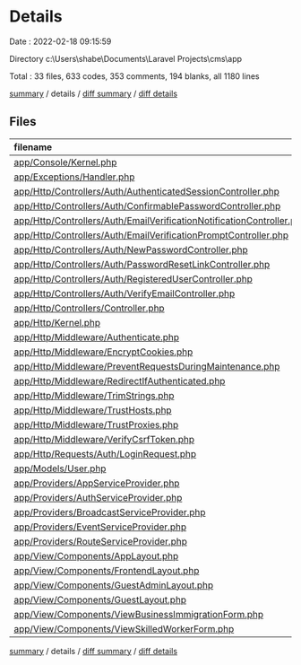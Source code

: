 # Details

Date : 2022-02-18 09:15:59

Directory c:\Users\shabe\Documents\Laravel Projects\cms\app

Total : 33 files,  633 codes, 353 comments, 194 blanks, all 1180 lines

[summary](results.md) / details / [diff summary](diff.md) / [diff details](diff-details.md)

## Files
| filename | language | code | comment | blank | total |
| :--- | :--- | ---: | ---: | ---: | ---: |
| [app/Console/Kernel.php](/app/Console/Kernel.php) | PHP | 15 | 12 | 6 | 33 |
| [app/Exceptions/Handler.php](/app/Exceptions/Handler.php) | PHP | 19 | 17 | 6 | 42 |
| [app/Http/Controllers/Auth/AuthenticatedSessionController.php](/app/Http/Controllers/Auth/AuthenticatedSessionController.php) | PHP | 27 | 17 | 11 | 55 |
| [app/Http/Controllers/Auth/ConfirmablePasswordController.php](/app/Http/Controllers/Auth/ConfirmablePasswordController.php) | PHP | 27 | 11 | 7 | 45 |
| [app/Http/Controllers/Auth/EmailVerificationNotificationController.php](/app/Http/Controllers/Auth/EmailVerificationNotificationController.php) | PHP | 16 | 6 | 6 | 28 |
| [app/Http/Controllers/Auth/EmailVerificationPromptController.php](/app/Http/Controllers/Auth/EmailVerificationPromptController.php) | PHP | 14 | 6 | 4 | 24 |
| [app/Http/Controllers/Auth/NewPasswordController.php](/app/Http/Controllers/Auth/NewPasswordController.php) | PHP | 38 | 20 | 8 | 66 |
| [app/Http/Controllers/Auth/PasswordResetLinkController.php](/app/Http/Controllers/Auth/PasswordResetLinkController.php) | PHP | 25 | 16 | 7 | 48 |
| [app/Http/Controllers/Auth/RegisteredUserController.php](/app/Http/Controllers/Auth/RegisteredUserController.php) | PHP | 33 | 13 | 9 | 55 |
| [app/Http/Controllers/Auth/VerifyEmailController.php](/app/Http/Controllers/Auth/VerifyEmailController.php) | PHP | 19 | 6 | 6 | 31 |
| [app/Http/Controllers/Controller.php](/app/Http/Controllers/Controller.php) | PHP | 10 | 0 | 4 | 14 |
| [app/Http/Kernel.php](/app/Http/Kernel.php) | PHP | 39 | 22 | 7 | 68 |
| [app/Http/Middleware/Authenticate.php](/app/Http/Middleware/Authenticate.php) | PHP | 16 | 6 | 4 | 26 |
| [app/Http/Middleware/EncryptCookies.php](/app/Http/Middleware/EncryptCookies.php) | PHP | 8 | 6 | 4 | 18 |
| [app/Http/Middleware/PreventRequestsDuringMaintenance.php](/app/Http/Middleware/PreventRequestsDuringMaintenance.php) | PHP | 8 | 6 | 4 | 18 |
| [app/Http/Middleware/RedirectIfAuthenticated.php](/app/Http/Middleware/RedirectIfAuthenticated.php) | PHP | 22 | 8 | 6 | 36 |
| [app/Http/Middleware/TrimStrings.php](/app/Http/Middleware/TrimStrings.php) | PHP | 11 | 5 | 4 | 20 |
| [app/Http/Middleware/TrustHosts.php](/app/Http/Middleware/TrustHosts.php) | PHP | 12 | 5 | 4 | 21 |
| [app/Http/Middleware/TrustProxies.php](/app/Http/Middleware/TrustProxies.php) | PHP | 14 | 10 | 5 | 29 |
| [app/Http/Middleware/VerifyCsrfToken.php](/app/Http/Middleware/VerifyCsrfToken.php) | PHP | 8 | 6 | 4 | 18 |
| [app/Http/Requests/Auth/LoginRequest.php](/app/Http/Requests/Auth/LoginRequest.php) | PHP | 51 | 29 | 14 | 94 |
| [app/Models/User.php](/app/Models/User.php) | PHP | 23 | 15 | 7 | 45 |
| [app/Providers/AppServiceProvider.php](/app/Providers/AppServiceProvider.php) | PHP | 12 | 12 | 5 | 29 |
| [app/Providers/AuthServiceProvider.php](/app/Providers/AuthServiceProvider.php) | PHP | 13 | 12 | 6 | 31 |
| [app/Providers/BroadcastServiceProvider.php](/app/Providers/BroadcastServiceProvider.php) | PHP | 12 | 5 | 5 | 22 |
| [app/Providers/EventServiceProvider.php](/app/Providers/EventServiceProvider.php) | PHP | 17 | 11 | 5 | 33 |
| [app/Providers/RouteServiceProvider.php](/app/Providers/RouteServiceProvider.php) | PHP | 30 | 25 | 9 | 64 |
| [app/View/Components/AppLayout.php](/app/View/Components/AppLayout.php) | PHP | 16 | 5 | 4 | 25 |
| [app/View/Components/FrontendLayout.php](/app/View/Components/FrontendLayout.php) | PHP | 25 | 5 | 4 | 34 |
| [app/View/Components/GuestAdminLayout.php](/app/View/Components/GuestAdminLayout.php) | PHP | 13 | 11 | 5 | 29 |
| [app/View/Components/GuestLayout.php](/app/View/Components/GuestLayout.php) | PHP | 10 | 5 | 4 | 19 |
| [app/View/Components/ViewBusinessImmigrationForm.php](/app/View/Components/ViewBusinessImmigrationForm.php) | PHP | 15 | 10 | 5 | 30 |
| [app/View/Components/ViewSkilledWorkerForm.php](/app/View/Components/ViewSkilledWorkerForm.php) | PHP | 15 | 10 | 5 | 30 |

[summary](results.md) / details / [diff summary](diff.md) / [diff details](diff-details.md)